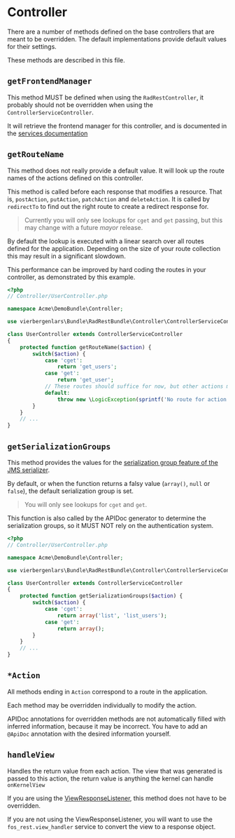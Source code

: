 # Controller

There are a number of methods defined on the base controllers that are meant to be overridden.
The default implementations provide default values for their settings.

These methods are described in this file.

## `getFrontendManager`

This method MUST be defined when using the `RadRestController`, it probably should not be overridden when using the `ControllerServiceController`.

It will retrieve the frontend manager for this controller, and is documented in the [services documentation](./4-services.md#loading-in-the-controller)

## `getRouteName`

This method does not really provide a default value.
It will look up the route names of the actions defined on this controller.

This method is called before each response that modifies a resource. That is, `postAction`, `putAction`, `patchAction` and `deleteAction`.
It is called by `redirectTo` to find out the right route to create a redirect response for.

> Currently you will only see lookups for `cget` and `get` passing, but this may change with a future *mayor* release.

By default the lookup is executed with a linear search over all routes defined for the application.
Depending on the size of your route collection this may result in a significant slowdown.

This performance can be improved by hard coding the routes in your controller, as demonstrated by this example.

```php
<?php
// Controller/UserController.php

namespace Acme\DemoBundle\Controller;

use vierbergenlars\Bundle\RadRestBundle\Controller\ControllerServiceController;

class UserController extends ControllerServiceController
{
    protected function getRouteName($action) {
        switch($action) {
            case 'cget':
                return 'get_users';
            case 'get':
                return 'get_user';
            // These routes should suffice for now, but other actions may be required in the future.
            default:
                throw new \LogicException(sprintf('No route for action %s', $action));
        }
    }
    // ...
}
```

## `getSerializationGroups`

This method provides the values for the [serialization group feature of the JMS serializer](http://jmsyst.com/libs/serializer/master/cookbook/exclusion_strategies#creating-different-views-of-your-objects).

By default, or when the function returns a falsy value (`array()`, `null` or `false`), the default serialization group is set.

> You will only see lookups for `cget` and `get`.

This function is also called by the APIDoc generator to determine the serialization groups, so it MUST NOT rely on the authentication system.

```php
<?php
// Controller/UserController.php

namespace Acme\DemoBundle\Controller;

use vierbergenlars\Bundle\RadRestBundle\Controller\ControllerServiceController;

class UserController extends ControllerServiceController
{
    protected function getSerializationGroups($action) {
        switch($action) {
            case 'cget':
                return array('list', 'list_users');
            case 'get':
                return array();
        }
    }
    // ...
}
```

## `*Action`

All methods ending in `Action` correspond to a route in the application.

Each method may be overridden individually to modify the action.

APIDoc annotations for overridden methods are not automatically filled with inferred information, because it may be incorrect.
You have to add an `@ApiDoc` annotation with the desired information yourself.

## `handleView`

Handles the return value from each action.
The view that was generated is passed to this action, the return value is anything the kernel can handle `onKernelView`

If you are using the [ViewResponseListener](https://github.com/FriendsOfSymfony/FOSRestBundle/blob/master/Resources/doc/3-listener-support.md), this method does not have to be overridden.

If you are not using the ViewResponseListener, you will want to use the `fos_rest.view_handler` service to convert the view to a response object.
